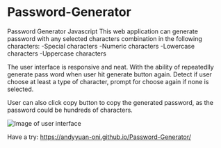 # Password-Generator
Password Generator Javascript
This web application can generate password with any selected characters combination in the following characters:
    -Special characters
    -Numeric characters
    -Lowercase characters
    -Uppercase characters

The user interface is responsive and neat. With the ability of repeatedlly generate pass word when user hit generate button again. Detect if user choose at least a type of character, prompt for choose again if none is selected.

User can also click copy button to copy the generated password, as the password could be hundreds of characters.

![Image of user interface](https://andyyuan-oni.github.com/Password-Generator/assets/userInterface_demo.png)

 Have a try: https://andyyuan-oni.github.io/Password-Generator/
